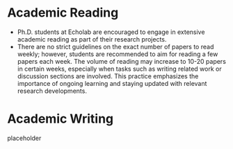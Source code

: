 # Academic Reading

- Ph.D. students at Echolab are encouraged to engage in extensive academic reading as part of their research projects.
- There are no strict guidelines on the exact number of papers to read weekly; however, students are recommended to aim for reading a few papers each week. The volume of reading may increase to 10-20 papers in certain weeks, especially when tasks such as writing related work or discussion sections are involved. This practice emphasizes the importance of ongoing learning and staying updated with relevant research developments.

# Academic Writing

placeholder